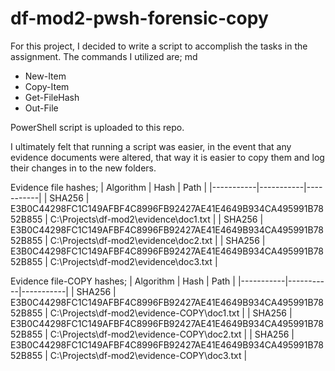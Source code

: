 # df-mod2-pwsh-forensic-copy

For this project, I decided to write a script to accomplish the tasks in the assignment. The commands I utilized are;
md
* New-Item
* Copy-Item
* Get-FileHash
* Out-File

PowerShell script is uploaded to this repo.

I ultimately felt that running a script was easier, in the event that any evidence documents were altered, that way it is easier to copy them and log their changes in to the new folders.

Evidence file hashes;
| Algorithm  | Hash  | Path  |
|-----------|-----------|-----------|
| SHA256 | E3B0C44298FC1C149AFBF4C8996FB92427AE41E4649B934CA495991B7852B855 | C:\Projects\df-mod2\evidence\doc1.txt |
| SHA256 | E3B0C44298FC1C149AFBF4C8996FB92427AE41E4649B934CA495991B7852B855 | C:\Projects\df-mod2\evidence\doc2.txt  |
| SHA256 | E3B0C44298FC1C149AFBF4C8996FB92427AE41E4649B934CA495991B7852B855 | C:\Projects\df-mod2\evidence\doc3.txt |


Evidence file-COPY hashes;
| Algorithm  | Hash  | Path  |
|-----------|-----------|-----------|
| SHA256 | E3B0C44298FC1C149AFBF4C8996FB92427AE41E4649B934CA495991B7852B855 | C:\Projects\df-mod2\evidence-COPY\doc1.txt |
| SHA256 | E3B0C44298FC1C149AFBF4C8996FB92427AE41E4649B934CA495991B7852B855 | C:\Projects\df-mod2\evidence-COPY\doc2.txt  |
| SHA256 | E3B0C44298FC1C149AFBF4C8996FB92427AE41E4649B934CA495991B7852B855 | C:\Projects\df-mod2\evidence-COPY\doc3.txt |
